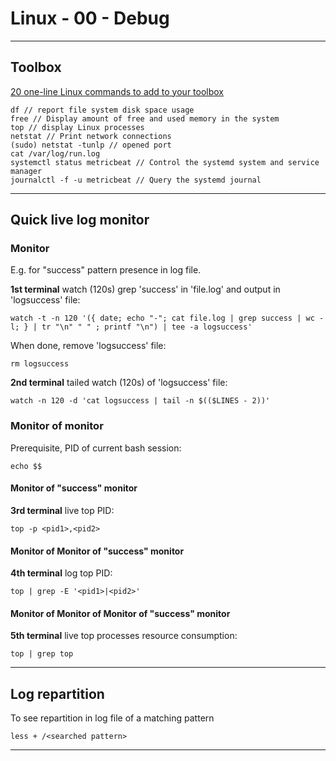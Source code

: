 # Linux - 00 - Debug

***

## Toolbox

[20 one-line Linux commands to add to your toolbox](https://www.redhat.com/sysadmin/one-line-linux-commands)

```console
df // report file system disk space usage
free // Display amount of free and used memory in the system
top // display Linux processes
netstat // Print network connections
(sudo) netstat -tunlp // opened port
cat /var/log/run.log
systemctl status metricbeat // Control the systemd system and service manager
journalctl -f -u metricbeat // Query the systemd journal
```

***

## Quick live log monitor

### Monitor

E.g. for "success" pattern presence in log file.

**1st terminal** watch (120s) grep 'success' in 'file.log' and output in 'logsuccess' file:

```console
watch -t -n 120 '({ date; echo "-"; cat file.log | grep success | wc -l; } | tr "\n" " " ; printf "\n") | tee -a logsuccess'
```

When done, remove 'logsuccess' file:

```console
rm logsuccess
```

**2nd terminal** tailed watch (120s) of 'logsuccess' file:

```console
watch -n 120 -d 'cat logsuccess | tail -n $(($LINES - 2))'
```

### Monitor of monitor

Prerequisite, PID of current bash session:

```console
echo $$
```

#### Monitor of "success" monitor

**3rd terminal** live top PID:

```console
top -p <pid1>,<pid2>
```

#### Monitor of Monitor of "success" monitor

**4th terminal** log top PID:

```console
top | grep -E '<pid1>|<pid2>'
```

#### Monitor of Monitor of Monitor of "success" monitor

**5th terminal** live top processes resource consumption:

```console
top | grep top
```

***

## Log repartition

To see repartition in log file of a matching pattern

```console
less + /<searched pattern>
```

***
